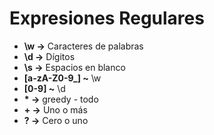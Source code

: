 # Expresiones Regulares

- **\w ->** Caracteres de palabras
- **\d ->** Dígitos
- **\s ->** Espacios en blanco
- **[a-zA-Z0-9_] ~** \w 
- **[0-9] ~** \d
- **\* ->** greedy - todo
- **+ ->** Uno o más
- **? ->** Cero o uno 
